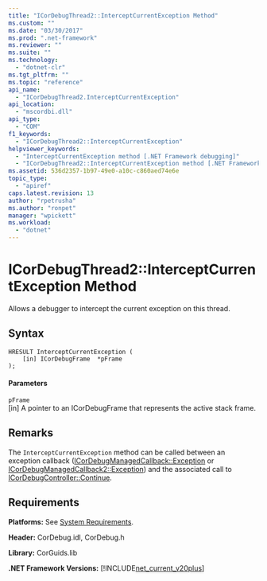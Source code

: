 ```yaml
---
title: "ICorDebugThread2::InterceptCurrentException Method"
ms.custom: ""
ms.date: "03/30/2017"
ms.prod: ".net-framework"
ms.reviewer: ""
ms.suite: ""
ms.technology: 
  - "dotnet-clr"
ms.tgt_pltfrm: ""
ms.topic: "reference"
api_name: 
  - "ICorDebugThread2.InterceptCurrentException"
api_location: 
  - "mscordbi.dll"
api_type: 
  - "COM"
f1_keywords: 
  - "ICorDebugThread2::InterceptCurrentException"
helpviewer_keywords: 
  - "InterceptCurrentException method [.NET Framework debugging]"
  - "ICorDebugThread2::InterceptCurrentException method [.NET Framework debugging]"
ms.assetid: 536d2357-1b97-49e0-a10c-c860aed74e6e
topic_type: 
  - "apiref"
caps.latest.revision: 13
author: "rpetrusha"
ms.author: "ronpet"
manager: "wpickett"
ms.workload: 
  - "dotnet"
---
```

# ICorDebugThread2::InterceptCurrentException Method
Allows a debugger to intercept the current exception on this thread.  
  
## Syntax  
  
```  
HRESULT InterceptCurrentException (  
    [in] ICorDebugFrame  *pFrame  
);  
```  
  
#### Parameters  
 `pFrame`  
 [in] A pointer to an ICorDebugFrame that represents the active stack frame.  
  
## Remarks  
 The `InterceptCurrentException` method can be called between an exception callback ([ICorDebugManagedCallback::Exception](../../../../docs/framework/unmanaged-api/debugging/icordebugmanagedcallback-exception-method.md) or [ICorDebugManagedCallback2::Exception](../../../../docs/framework/unmanaged-api/debugging/icordebugmanagedcallback2-exception-method.md)) and the associated call to [ICorDebugController::Continue](../../../../docs/framework/unmanaged-api/debugging/icordebugcontroller-continue-method.md).  
  
## Requirements  
 **Platforms:** See [System Requirements](../../../../docs/framework/get-started/system-requirements.md).  
  
 **Header:** CorDebug.idl, CorDebug.h  
  
 **Library:** CorGuids.lib  
  
 **.NET Framework Versions:** [!INCLUDE[net_current_v20plus](../../../../includes/net-current-v20plus-md.md)]
